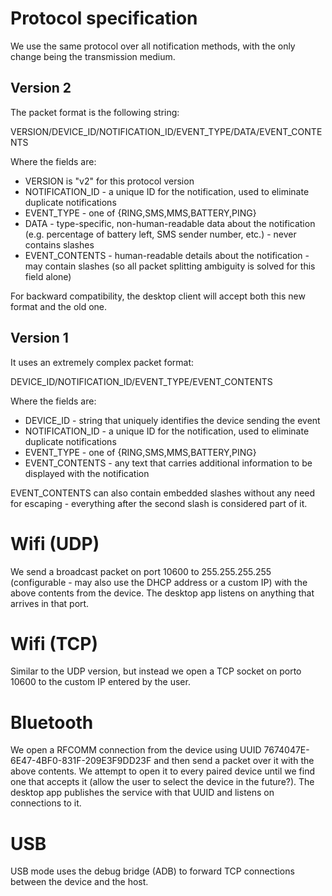 # Protocol specification #

We use the same protocol over all notification methods, with the only change being the transmission medium.

## Version 2 ##

The packet format is the following string:

VERSION/DEVICE\_ID/NOTIFICATION\_ID/EVENT\_TYPE/DATA/EVENT\_CONTENTS

Where the fields are:
  * VERSION is "v2" for this protocol version
  * NOTIFICATION\_ID - a unique ID for the notification, used to eliminate duplicate notifications
  * EVENT\_TYPE - one of {RING,SMS,MMS,BATTERY,PING}
  * DATA - type-specific, non-human-readable data about the notification (e.g. percentage of battery left, SMS sender number, etc.) - never contains slashes
  * EVENT\_CONTENTS - human-readable details about the notification - may contain slashes (so all packet splitting ambiguity is solved for this field alone)

For backward compatibility, the desktop client will accept both this new format and the old one.

## Version 1 ##

It uses an extremely complex packet format:

DEVICE\_ID/NOTIFICATION\_ID/EVENT\_TYPE/EVENT\_CONTENTS

Where the fields are:
  * DEVICE\_ID - string that uniquely identifies the device sending the event
  * NOTIFICATION\_ID - a unique ID for the notification, used to eliminate duplicate notifications
  * EVENT\_TYPE - one of {RING,SMS,MMS,BATTERY,PING}
  * EVENT\_CONTENTS - any text that carries additional information to be displayed with the notification

EVENT\_CONTENTS can also contain embedded slashes without any need for escaping - everything after the second slash is considered part of it.

# Wifi (UDP) #

We send a broadcast packet on port 10600 to 255.255.255.255 (configurable - may also use the DHCP address or a custom IP) with the above contents from the device. The desktop app listens on anything that arrives in that port.

# Wifi (TCP) #

Similar to the UDP version, but instead we open a TCP socket on porto 10600 to the custom IP entered by the user.

# Bluetooth #

We open a RFCOMM connection from the device using UUID 7674047E-6E47-4BF0-831F-209E3F9DD23F and then send a packet over it with the above contents. We attempt to open it to every paired device until we find one that accepts it (allow the user to select the device in the future?). The desktop app publishes the service with that UUID and listens on connections to it.

# USB #

USB mode uses the debug bridge (ADB) to forward TCP connections between the device and the host.